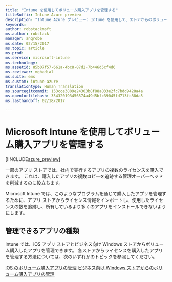 ```yaml
---
title: "Intune を使用してボリューム購入アプリを管理する"
titleSuffix: Intune Azure preview
description: "Intune Azure プレビュー: Intune を使用して、ストアからのボリューム購入アプリの使用状況を管理および監視する方法について説明します。"
keywords: 
author: robstackmsft
ms.author: robstack
manager: angrobe
ms.date: 02/15/2017
ms.topic: article
ms.prod: 
ms.service: microsoft-intune
ms.technology: 
ms.assetid: 85b07f57-661a-4bc8-87d2-7b446d5cf4d6
ms.reviewer: mghadial
ms.suite: ems
ms.custom: intune-azure
translationtype: Human Translation
ms.sourcegitcommit: 153cce3809e24303b8f88a833e2fc7bdd9428a4a
ms.openlocfilehash: 354320193456574a49d5bfc39045fd713fc88da5
ms.lasthandoff: 02/18/2017

---
```


# <a name="manage-volume-purchased-apps-with-micrsoft-intune"></a>Microsoft Intune を使用してボリューム購入アプリを管理する

[!INCLUDE[azure_preview](../includes/azure_preview.md)]

一部のアプリ ストアでは、社内で実行するアプリの複数のライセンスを購入できます。 これは、購入したアプリの複数コピーを追跡する管理オーバーヘッドを削減するのに役立ちます。

Microsoft Intune では、このようなプログラムを通じて購入したアプリを管理するために、アプリ ストアからライセンス情報をインポートし、使用したライセンスの数を追跡し、所有しているより多くのアプリをインストールできないようにします。

## <a name="which-types-of-apps-can-you-manage"></a>管理できるアプリの種類

Intune では、iOS アプリ ストアとビジネス向け Windows ストアからボリューム購入したアプリを管理できます。 各ストアからライセンスを購入したアプリを管理する方法については、次のいずれかのトピックを参照してください。

[iOS のボリューム購入アプリの管理](ios-vpp-apps.md)
[ビジネス向け Windows ストアからのボリューム購入アプリの管理](wsfb-apps.md)

